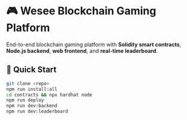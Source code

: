 # 🎮 Wesee Blockchain Gaming Platform

End-to-end blockchain gaming platform with **Solidity smart contracts**, **Node.js backend**, **web frontend**, and **real-time leaderboard**.

## 🚀 Quick Start
```bash
git clone <repo>
npm run install:all
cd contracts && npx hardhat node
npm run deploy
npm run dev:backend
npm run dev:leaderboard
